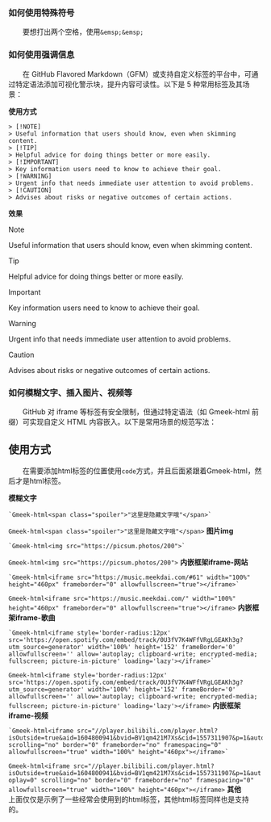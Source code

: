 ### 如何使用特殊符号
&emsp;&emsp;要想打出两个空格，使用```&emsp;&emsp;```

### 如何使用强调信息
&emsp;&emsp;在 GitHub Flavored Markdown（GFM）或支持自定义标签的平台中，可通过特定语法添加可视化警示块，提升内容可读性。以下是 5 种常用标签及其场景：

**使用方式**
```
> [!NOTE]
> Useful information that users should know, even when skimming content.
> [!TIP]
> Helpful advice for doing things better or more easily.
> [!IMPORTANT]
> Key information users need to know to achieve their goal.
> [!WARNING]
> Urgent info that needs immediate user attention to avoid problems.
> [!CAUTION]
> Advises about risks or negative outcomes of certain actions.
```
**效果**

> [!NOTE]
> Useful information that users should know, even when skimming content.

> [!TIP]
> Helpful advice for doing things better or more easily.

> [!IMPORTANT]
> Key information users need to know to achieve their goal.

> [!WARNING]
> Urgent info that needs immediate user attention to avoid problems.

> [!CAUTION]
> Advises about risks or negative outcomes of certain actions.


### 如何模糊文字、插入图片、视频等
&emsp;&emsp;GitHub 对 iframe 等标签有安全限制，但通过特定语法（如 Gmeek-html 前缀）可实现自定义 HTML 内容嵌入。以下是常用场景的规范写法：


## 使用方式
&emsp;&emsp;在需要添加html标签的位置使用`code`方式，并且后面紧跟着Gmeek-html，然后才是html标签。

**模糊文字**
```
`Gmeek-html<span class="spoiler">"这里是隐藏文字哦"</span>`
```
`Gmeek-html<span class="spoiler">"这里是隐藏文字哦"</span>`
**图片img**
```
`Gmeek-html<img src="https://picsum.photos/200">`
```
`Gmeek-html<img src="https://picsum.photos/200">`
**内嵌框架iframe-网站**
```
`Gmeek-html<iframe src="https://music.meekdai.com/#61" width="100%" height="460px" frameborder="0" allowfullscreen="true"></iframe>`
```
`Gmeek-html<iframe src="https://music.meekdai.com/" width="100%" height="460px" frameborder="0" allowfullscreen="true"></iframe>`
**内嵌框架iframe-歌曲**
```
`Gmeek-html<iframe style='border-radius:12px' src='https://open.spotify.com/embed/track/0U3fV7K4WFfVRgLGEAKh3g?utm_source=generator' width='100%' height='152' frameBorder='0' allowfullscreen='' allow='autoplay; clipboard-write; encrypted-media; fullscreen; picture-in-picture' loading='lazy'></iframe>`
```
`Gmeek-html<iframe style='border-radius:12px' src='https://open.spotify.com/embed/track/0U3fV7K4WFfVRgLGEAKh3g?utm_source=generator' width='100%' height='152' frameBorder='0' allowfullscreen='' allow='autoplay; clipboard-write; encrypted-media; fullscreen; picture-in-picture' loading='lazy'></iframe>`
**内嵌框架iframe-视频**
```
`Gmeek-html<iframe src="//player.bilibili.com/player.html?isOutside=true&aid=1604800941&bvid=BV1qm421M7Xs&cid=1557311907&p=1&autoplay=0" scrolling="no" border="0" frameborder="no" framespacing="0" allowfullscreen="true" width="100%" height="460px"></iframe>`
```
`Gmeek-html<iframe src="//player.bilibili.com/player.html?isOutside=true&aid=1604800941&bvid=BV1qm421M7Xs&cid=1557311907&p=1&autoplay=0" scrolling="no" border="0" frameborder="no" framespacing="0" allowfullscreen="true" width="100%" height="460px"></iframe>`
**其他**
&emsp;&emsp;上面仅仅是示例了一些经常会使用到的html标签，其他html标签同样也是支持的。
